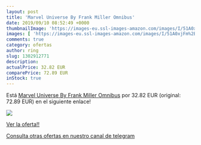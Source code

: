 ```yaml
---
layout: post
title: 'Marvel Universe By Frank Miller Omnibus'
date: 2019/09/10 08:52:49 +0000
thumbnailImage: 'https://images-eu.ssl-images-amazon.com/images/I/51A0xjFm%2BNL._SL200_.jpg'
images: [ 'https://images-eu.ssl-images-amazon.com/images/I/51A0xjFm%2BNL._SL200_.jpg' ]
comments: true
category: ofertas
author: ring
slug: 1302912771
description:
actualPrice: 32.82 EUR
comparePrice: 72.89 EUR
inStock: true
---
```


Está [Marvel Universe By Frank Miller Omnibus](https://www.amazon.com/dp/1302912771/?tag=redken08-20) por 32.82 EUR (original: 72.89 EUR) en el siguiente enlace!

[![](https://images-eu.ssl-images-amazon.com/images/I/51A0xjFm%2BNL._SL200_.jpg)](https://www.amazon.com/dp/1302912771/?tag=redken08-20)

[Ver la oferta!!](https://www.amazon.com/dp/1302912771/?tag=redken08-20)

[Consulta otras ofertas en nuestro canal de telegram](https://t.me/s/ofertas25)
